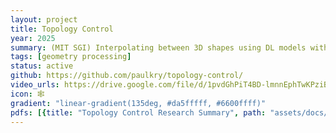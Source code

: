 ```yaml
---
layout: project
title: Topology Control
year: 2025
summary: (MIT SGI) Interpolating between 3D shapes using DL models with a topology preserving path in latent space. 
tags: [geometry processing]
status: active
github: https://github.com/paulkry/topology-control/
video_urls: https://drive.google.com/file/d/1pvdGhPiT4BD-lmnnEphTwKPziBNO7fKh/preview
icon: 🕸️
gradient: "linear-gradient(135deg, #da5fffff, #6600ffff)"
pdfs: [{title: "Topology Control Research Summary", path: "assets/docs/topology_control_blog_post.pdf"}]
---
```


